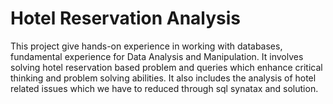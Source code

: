 # Hotel Reservation Analysis
This project give hands-on experience in working with databases, fundamental experience for Data Analysis and Manipulation. It involves solving hotel reservation based problem and queries which enhance critical thinking and problem solving abilities. It also includes the analysis of hotel related issues which we have to reduced through sql synatax and solution.
